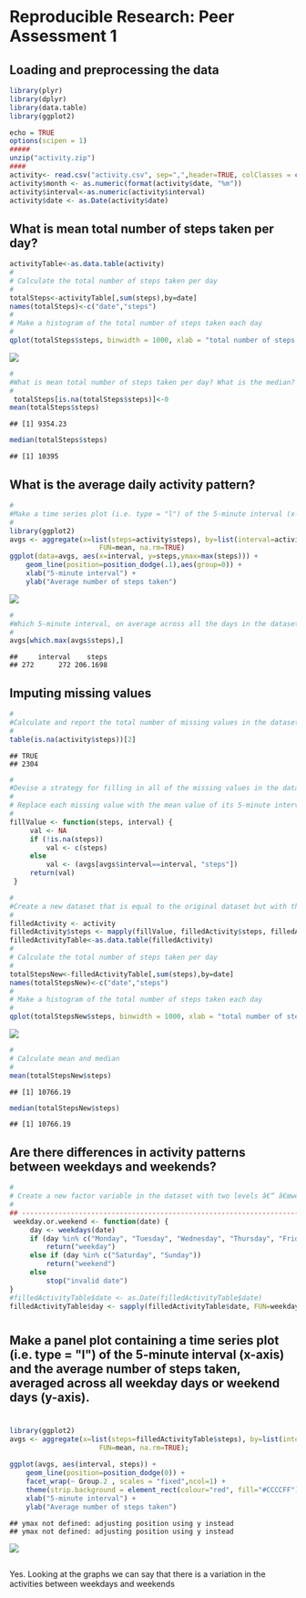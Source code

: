 # Reproducible Research: Peer Assessment 1


## Loading and preprocessing the data

```r
library(plyr)
library(dplyr)
library(data.table)
library(ggplot2)

echo = TRUE  
options(scipen = 1)  
#####
unzip("activity.zip")
####
activity<- read.csv("activity.csv", sep=",",header=TRUE, colClasses = c("integer", "Date", "factor"))
activity$month <- as.numeric(format(activity$date, "%m"))
activity$interval<-as.numeric(activity$interval)
activity$date <- as.Date(activity$date) 
```

## What is mean total number of steps taken per day?

```r
activityTable<-as.data.table(activity)
#
# Calculate the total number of steps taken per day
#
totalSteps<-activityTable[,sum(steps),by=date]
names(totalSteps)<-c("date","steps")
#
# Make a histogram of the total number of steps taken each day
#
qplot(totalSteps$steps, binwidth = 1000, xlab = "total number of steps taken each day")
```

![](PA1_template_files/figure-html/unnamed-chunk-1-1.png)

```r
#
#What is mean total number of steps taken per day? What is the median?
#
 totalSteps[is.na(totalSteps$steps)]<-0
mean(totalSteps$steps)
```

```
## [1] 9354.23
```

```r
median(totalSteps$steps)
```

```
## [1] 10395
```
## What is the average daily activity pattern?

```r
#
#Make a time series plot (i.e. type = "l") of the 5-minute interval (x-axis) and the average number of steps taken, averaged across all days (y-axis)
#
library(ggplot2) 
avgs <- aggregate(x=list(steps=activity$steps), by=list(interval=activity$interval), 
                      FUN=mean, na.rm=TRUE) 
ggplot(data=avgs, aes(x=interval, y=steps,ymax=max(steps))) + 
    geom_line(position=position_dodge(.1),aes(group=0)) + 
    xlab("5-minute interval") + 
    ylab("Average number of steps taken")
```

![](PA1_template_files/figure-html/unnamed-chunk-2-1.png)

```r
#
#Which 5-minute interval, on average across all the days in the dataset, contains the maximum number of steps?
#
avgs[which.max(avgs$steps),]
```

```
##     interval    steps
## 272      272 206.1698
```
## Imputing missing values

```r
#
#Calculate and report the total number of missing values in the dataset (i.e. the total number of rows with NAs)
#
table(is.na(activity$steps))[2]
```

```
## TRUE 
## 2304
```

```r
#
#Devise a strategy for filling in all of the missing values in the dataset. Calculate mean and populate.
#
# Replace each missing value with the mean value of its 5-minute interval
#
fillValue <- function(steps, interval) { 
     val <- NA 
     if (!is.na(steps)) 
         val <- c(steps) 
     else 
         val <- (avgs[avgs$interval==interval, "steps"]) 
     return(val) 
 } 

#
#Create a new dataset that is equal to the original dataset but with the missing data filled in.
#
filledActivity <- activity 
filledActivity$steps <- mapply(fillValue, filledActivity$steps, filledActivity$interval) 
filledActivityTable<-as.data.table(filledActivity)
#
# Calculate the total number of steps taken per day
#
totalStepsNew<-filledActivityTable[,sum(steps),by=date]
names(totalStepsNew)<-c("date","steps")
#
# Make a histogram of the total number of steps taken each day
#
qplot(totalStepsNew$steps, binwidth = 1000, xlab = "total number of steps taken each day")
```

![](PA1_template_files/figure-html/unnamed-chunk-3-1.png)

```r
# 
# Calculate mean and median
#
mean(totalStepsNew$steps)
```

```
## [1] 10766.19
```

```r
median(totalStepsNew$steps)
```

```
## [1] 10766.19
```
## Are there differences in activity patterns between weekdays and weekends?

```r
#
# Create a new factor variable in the dataset with two levels â€“ â€œweekdayâ€ and â€œweekendâ€ indicating whether a given date is a weekday or weekend day.
#
## ------------------------------------------------------------------------ 
 weekday.or.weekend <- function(date) { 
     day <- weekdays(date) 
     if (day %in% c("Monday", "Tuesday", "Wednesday", "Thursday", "Friday")) 
         return("weekday") 
     else if (day %in% c("Saturday", "Sunday")) 
         return("weekend") 
     else 
         stop("invalid date") 
} 
#filledActivityTable$date <- as.Date(filledActivityTable$date) 
filledActivityTable$day <- sapply(filledActivityTable$date, FUN=weekday.or.weekend) 
```
#
## Make a panel plot containing a time series plot (i.e. type = "l") of the 5-minute interval (x-axis) and the average number of steps taken, averaged across all weekday days or weekend days (y-axis).
#

```r
library(ggplot2) 
avgs <- aggregate(x=list(steps=filledActivityTable$steps), by=list(interval=filledActivityTable$interval,filledActivityTable$day), 
                      FUN=mean, na.rm=TRUE);
 
ggplot(avgs, aes(interval, steps)) + 
    geom_line(position=position_dodge(0)) +
    facet_wrap(~ Group.2 , scales = "fixed",ncol=1) + 
    theme(strip.background = element_rect(colour="red", fill="#CCCCFF"))+
    xlab("5-minute interval") + 
    ylab("Average number of steps taken") 
```

```
## ymax not defined: adjusting position using y instead
## ymax not defined: adjusting position using y instead
```

![](PA1_template_files/figure-html/unnamed-chunk-5-1.png)
##
Yes. Looking at the graphs we can say that there is a variation in the activities between weekdays and weekends
## 

